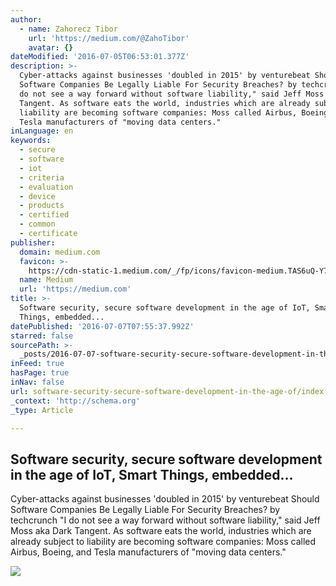 ```yaml
---
author:
  - name: Zahorecz Tibor
    url: 'https://medium.com/@ZahoTibor'
    avatar: {}
dateModified: '2016-07-05T06:53:01.377Z'
description: >-
  Cyber-attacks against businesses 'doubled in 2015' by venturebeat Should
  Software Companies Be Legally Liable For Security Breaches? by techcrunch "I
  do not see a way forward without software liability," said Jeff Moss aka Dark
  Tangent. As software eats the world, industries which are already subject to
  liability are becoming software companies: Moss called Airbus, Boeing, and
  Tesla manufacturers of "moving data centers."
inLanguage: en
keywords:
  - secure
  - software
  - iot
  - criteria
  - evaluation
  - device
  - products
  - certified
  - common
  - certificate
publisher:
  domain: medium.com
  favicon: >-
    https://cdn-static-1.medium.com/_/fp/icons/favicon-medium.TAS6uQ-Y7kcKgi0xjcYHXw.ico
  name: Medium
  url: 'https://medium.com'
title: >-
  Software security, secure software development in the age of IoT, Smart
  Things, embedded...
datePublished: '2016-07-07T07:55:37.992Z'
starred: false
sourcePath: >-
  _posts/2016-07-07-software-security-secure-software-development-in-the-age-of.md
inFeed: true
hasPage: true
inNav: false
url: software-security-secure-software-development-in-the-age-of/index.html
_context: 'http://schema.org'
_type: Article

---
```

<article style=""><h1>Software security, secure software development in the age of IoT, Smart Things, embedded...</h1><p>Cyber-attacks against businesses 'doubled in 2015' by venturebeat Should Software Companies Be Legally Liable For Security Breaches? by techcrunch "I do not see a way forward without software liability," said Jeff Moss aka Dark Tangent. As software eats the world, industries which are already subject to liability are becoming software companies: Moss called Airbus, Boeing, and Tesla manufacturers of "moving data centers."</p><img src="https://cdn-images-1.medium.com/max/1200/1*IJcmLfifmor-Omx1SB_2uA.png" /></article>